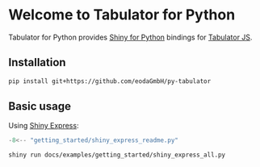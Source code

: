 # Welcome to Tabulator for Python

Tabulator for Python provides [Shiny for Python](https://shiny.posit.co/py/) bindings for [Tabulator JS](https://tabulator.info/).

## Installation

```bash
pip install git+https://github.com/eodaGmbH/py-tabulator
```

## Basic usage

Using [Shiny Express](https://shiny.posit.co/blog/posts/shiny-express/):

```python
-8<-- "getting_started/shiny_express_readme.py"
```

```bash
shiny run docs/examples/getting_started/shiny_express_all.py
```
